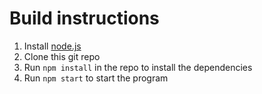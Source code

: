 # Build instructions

1. Install [node.js](https://nodejs.org/en/)
2. Clone this git repo
3. Run `npm install` in the repo to install the dependencies
4. Run `npm start` to start the program
